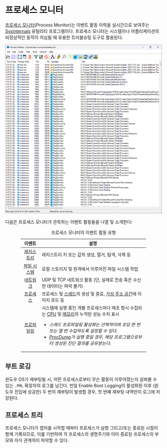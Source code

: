# 프로세스 모니터
[프로세스 모니터](https://aka.ms/procmon)(Process Monitor)는 이벤트 활동 이력을 실시간으로 보여주는 [Sysinternals](Sysinternals.md) 유틸리티 프로그램이다. 프로세스 모니터는 시스템이나 어플리케이션의 비정상적인 동작이 의심될 때 유용한 트러블슈팅 도구로 활용된다.

![프로세스 모니터 유틸리티 프로그램](./images/sysinternals_procmon.png)

다음은 프로세스 모니터가 관측하는 이벤트 활동들을 나열 및 소개한다:

<table style="width: 80%; margin-left: auto; margin-right: auto;"><caption style="caption-side: top;">프로세스 모니터의 이벤트 활동 유형</caption><colgroup><col style="width: 15%;"/><col style="width: 85%;"/></colgroup><thead><tr><th style="text-align: center;">이벤트</th><th style="text-align: center;">설명</th></tr></thead><tbody><tr><td style="text-align: center;"><a href="Registry.md">레지스트리</a></td><td>레지스트리 키 또는 값의 생성, 열거, 탐색, 삭제 등</td></tr><tr><td style="text-align: center;"><a href="FileSystem.md">파일 시스템</a></td><td>로컬 스토리지 및 원격에서 이루어진 파일 시스템 작업</td></tr><tr><td style="text-align: center;"><a href="Network.md">네트워크</a></td><td>UDP 및 TCP 네트워크 활동 (단, 실제로 전송 혹은 수신한 데이터는 파악 불가)</td></tr><tr><td style="text-align: center;"><a href="Process.md">프로세스</a></td><td>프로세스 및 <a href="Process.md#스레드">스레드</a>의 생성 및 종료, <a href="Process.md#가상-주소-공간">가상 주소 공간</a>에 이미지 로드 등</td></tr><tr><td style="text-align: center;"><a href="https://en.wikipedia.org/wiki/Profiling_(computer_programming)">프로파일링</a></td><td>시스템에 실행 중인 개별 프로세스마다 매초 항시 수집되는 <a href="Processor.md">CPU</a> 및 <a href="Memory.md">메모리</a>의 누적된 성능 수치 표시<ul><li><i>스레드 프로파일링 활성화는 선택적이며 초당 한 번 또는 열 번 수집하도록 설정할 수 있다.</i></li><li><i><a href="ProcDump.md">ProcDump</a>가 실행 중일 경우, 해당 프로그램으로부터 생성된 진단 결과를 공유받는다.</i></li></ul></td></tr></tbody></table>

## 부트 로깅
윈도우 OS가 재부팅될 시, 어떤 프로세스로부터 무슨 활동이 이루어졌는지 살펴볼 수 있는 `.PML` 확장자의 로그를 남긴다. 만일 Enable Boot Logging이 활성화된 이후 (윈도우 진입에 성공한) 두 번의 재부팅이 발생할 경우, 첫 번째 재부팅 내역만이 로그에 저장된다.

## 프로세스 트리
프로세스 모니터가 캡처를 시작할 때부터 프로세스가 실행 그리고/또는 종료된 시점이 함께 기록되므로, 이를 기반하여 각 프로세스의 생명주기와 이미 종료된 프로세스의 부모와 자식 관계까지 파악할 수 있다.
